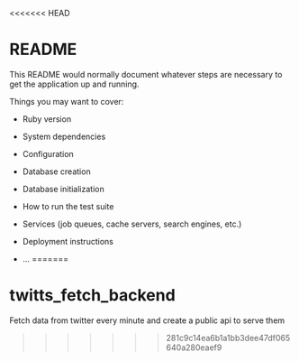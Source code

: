 <<<<<<< HEAD
# README

This README would normally document whatever steps are necessary to get the
application up and running.

Things you may want to cover:

* Ruby version

* System dependencies

* Configuration

* Database creation

* Database initialization

* How to run the test suite

* Services (job queues, cache servers, search engines, etc.)

* Deployment instructions

* ...
=======
# twitts_fetch_backend
Fetch data from twitter every minute and create a public api to serve them
>>>>>>> 281c9c14ea6b1a1bb3dee47df065640a280eaef9
